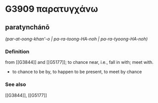 # G3909 παρατυγχάνω

## paratynchánō

_(par-at-oong-khan'-o | pa-ra-toong-HA-noh | pa-ra-tyoong-HA-noh)_

### Definition

from [[G3844]] and [[G5177]]; to chance near, i.e., fall in with; meet with.

- to chance to be by, to happen to be present, to meet by chance

### See also

[[G3844]], [[G5177]]

